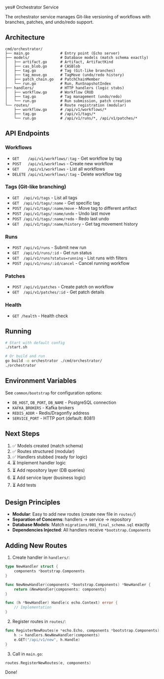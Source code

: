 yes# Orchestrator Service

The orchestrator service manages Git-like versioning of workflows with branches, patches, and undo/redo support.

## Architecture

```
cmd/orchestrator/
├── main.go              # Entry point (Echo server)
├── models/              # Database models (match schema exactly)
│   ├── artifact.go      # Artifact, ArtifactKind
│   ├── cas_blob.go      # CASBlob
│   ├── tag.go           # Tag (Git-like branches)
│   ├── tag_move.go      # TagMove (undo/redo history)
│   ├── patch_chain.go   # PatchChainMember
│   └── run.go           # Run, RunSnapshotIndex
├── handlers/            # HTTP handlers (logic stubs)
│   ├── workflow.go      # Workflow CRUD
│   ├── tag.go           # Tag management (undo/redo)
│   └── run.go           # Run submission, patch creation
└── routes/              # Route registration (modular)
    ├── workflow.go      # /api/v1/workflows/*
    ├── tag.go           # /api/v1/tags/*
    └── run.go           # /api/v1/runs/*, /api/v1/patches/*
```

## API Endpoints

### Workflows
- `GET    /api/v1/workflows/:tag` - Get workflow by tag
- `POST   /api/v1/workflows` - Create new workflow
- `GET    /api/v1/workflows` - List all workflows
- `DELETE /api/v1/workflows/:tag` - Delete workflow tag

### Tags (Git-like branching)
- `GET  /api/v1/tags` - List all tags
- `GET  /api/v1/tags/:name` - Get specific tag
- `POST /api/v1/tags/:name/move` - Move tag to different artifact
- `POST /api/v1/tags/:name/undo` - Undo last move
- `POST /api/v1/tags/:name/redo` - Redo last undo
- `GET  /api/v1/tags/:name/history` - Get tag movement history

### Runs
- `POST /api/v1/runs` - Submit new run
- `GET  /api/v1/runs/:id` - Get run status
- `GET  /api/v1/runs?status=running` - List runs with filters
- `POST /api/v1/runs/:id/cancel` - Cancel running workflow

### Patches
- `POST /api/v1/patches` - Create patch on workflow
- `GET  /api/v1/patches/:id` - Get patch details

### Health
- `GET /health` - Health check

## Running

```bash
# Start with default config
./start.sh

# Or build and run
go build -o orchestrator ./cmd/orchestrator/
./orchestrator
```

## Environment Variables

See `common/bootstrap` for configuration options:
- `DB_HOST`, `DB_PORT`, `DB_NAME` - PostgreSQL connection
- `KAFKA_BROKERS` - Kafka brokers
- `REDIS_ADDR` - Redis/Dragonfly address
- `SERVICE_PORT` - HTTP port (default: 8081)

## Next Steps

1. ✅ Models created (match schema)
2. ✅ Routes structured (modular)
3. ✅ Handlers stubbed (ready for logic)
4. ⏳ Implement handler logic
5. ⏳ Add repository layer (DB queries)
6. ⏳ Add service layer (business logic)
7. ⏳ Add tests

## Design Principles

- **Modular**: Easy to add new routes (create new file in `routes/`)
- **Separation of Concerns**: handlers → service → repository
- **Database Models**: Match `migrations/001_final_schema.sql` exactly
- **Dependencies Injected**: All handlers receive `*bootstrap.Components`

## Adding New Routes

1. Create handler in `handlers/`:
```go
type NewHandler struct {
    components *bootstrap.Components
}

func NewNewHandler(components *bootstrap.Components) *NewHandler {
    return &NewHandler{components: components}
}

func (h *NewHandler) Handle(c echo.Context) error {
    // Implementation
}
```

2. Register routes in `routes/`:
```go
func RegisterNewRoutes(e *echo.Echo, components *bootstrap.Components) {
    h := handlers.NewNewHandler(components)
    e.GET("/api/v1/new", h.Handle)
}
```

3. Call in `main.go`:
```go
routes.RegisterNewRoutes(e, components)
```

Done!
